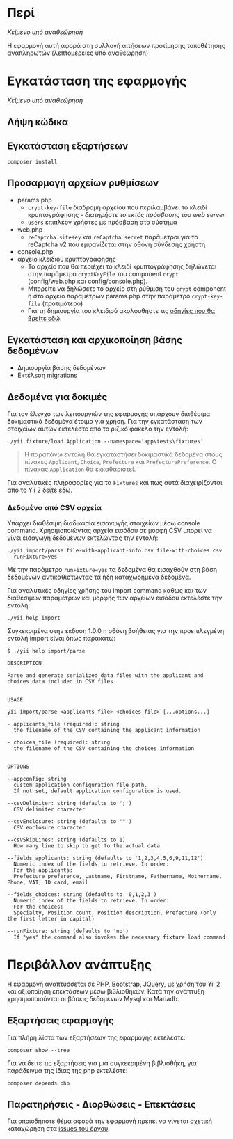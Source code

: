 
# Περί

_Κείμενο υπό αναθεώρηση_

Η εφαρμογή αυτή αφορά στη συλλογή αιτήσεων προτίμησης τοποθέτησης αναπληρωτών 
(λεπτομέρειες υπό αναθεώρηση)

# Εγκατάσταση της εφαρμογής 

_Κείμενο υπό αναθεώρηση_

## Λήψη κώδικα 

## Εγκατάσταση εξαρτήσεων 

```
composer install
```

## Προσαρμογή αρχείων ρυθμίσεων 

* params.php
    * `crypt-key-file` διαδρομή αρχείου που περιλαμβάνει το κλειδί κρυπτογράφησης - _διατηρήστε το εκτός πρόσβασης του web server_ 
    * `users` επιπλέον χρήστες με πρόσβαση στο σύστημα 
* web.php
    * `reCaptcha siteKey` και `reCaptcha secret` παράμετροι για το reCaptcha v2 που εμφανίζεται στην οθόνη σύνδεσης χρήστη 
* console.php 
* αρχείο κλειδιού κρυπτογράφησης 
    * Το αρχείο που θα περιέχει το κλειδί κρυπτογράφησης δηλώνεται στην 
    παράμετρο `cryptKeyFile` του component `crypt` (config/web.php και 
    config/console.php). 
    * Μπορείτε να δηλώσετε το αρχείο στη ρύθμιση του `crypt` component ή
    στο αρχείο παραμέτρων params.php στην παράμετρο `crypt-key-file` (προτιμότερο)
    * Για τη δημιουργία του κλειδιού ακολουθήστε τις [οδηγίες που θα βρείτε εδώ](https://github.com/defuse/php-encryption/blob/master/docs/Tutorial.md#scenario-1-keep-data-secret-from-the-database-administrator).

## Εγκατάσταση και αρχικοποίηση βάσης δεδομένων 

* Δημιουργία βάσης δεδομένων 
* Εκτέλεση migrations 

## Δεδομένα για δοκιμές 

Για τον έλεγχο των λειτουργιών της εφαρμογής υπάρχουν διαθέσιμα δοκιμαστικά 
δεδομένα έτοιμα για χρήση. Για την εγκατάσταση των στοιχείων αυτών εκτελέστε 
από το ριζικό φάκελο την εντολή:

```
./yii fixture/load Application --namespace='app\tests\fixtures'
```

> Η παραπάνω εντολή θα εγκαταστήσει δοκιμαστικά δεδομένα στους πίνακες 
`Applicant`, `Choice`, `Prefecture` και `PrefecturePreference`. Ο πίνακας
`Application` θα εκκαθαριστεί.

Για αναλυτικές πληροφορίες για τα `Fixtures` και πως αυτά διαχειρίζονται 
από το Yii 2 [δείτε εδώ](http://www.yiiframework.com/doc-2.0/guide-test-fixtures.html).

### Δεδομένα από CSV αρχεία

Υπάρχει διαθέσιμη διαδικασία εισαγωγής στοιχείων μέσω console command.
Χρησιμοποιώντας αρχεία εισόδου σε μορφή CSV μπορεί να γίνει εισαγωγή δεδομένων
εκτελώντας την εντολή:

```
./yii import/parse file-with-applicant-info.csv file-with-choices.csv --runFixture=yes
```

Με την παράμετρο `runFixture=yes` τα δεδομένα θα εισαχθούν στη βάση δεδομένων 
αντικαθιστώντας τα ήδη καταχωρημένα δεδομένα.

Για αναλυτικές οδηγίες χρήσης του import command καθώς και των διαθέσιμων παραμέτρων
και μορφής των αρχείων εισόδου εκτελέστε την εντολή:

```
./yii help import 
```

Συγκεκριμένα στην έκδοση 1.0.0 η οθόνη βοήθειας για την προεπιλεγμένη εντολή import
είναι όπως παρακάτω: 

```
$ ./yii help import/parse 

DESCRIPTION

Parse and generate serialized data files with the applicant and choices data included in CSV files.


USAGE

yii import/parse <applicants_file> <choices_file> [...options...]

- applicants_file (required): string
  the filename of the CSV containing the applicant information

- choices_file (required): string
  the filename of the CSV containing the choices information


OPTIONS

--appconfig: string
  custom application configuration file path.
  If not set, default application configuration is used.

--csvDelimiter: string (defaults to ';')
  CSV delimiter character

--csvEnclosure: string (defaults to '"')
  CSV enclosure character

--csvSkipLines: string (defaults to 1)
  How many line to skip to get to the actual data

--fields_applicants: string (defaults to '1,2,3,4,5,6,9,11,12')
  Numeric index of the fields to retrieve. In order:
  For the applicants: 
  Prefecture preference, Lastname, Firstname, Fathername, Mothername, Phone, VAT, ID card, email

--fields_choices: string (defaults to '0,1,2,3')
  Numeric index of the fields to retrieve. In order:
  For the choices:
  Specialty, Position count, Position description, Prefecture (only the first letter in capital)

--runFixture: string (defaults to 'no')
  If "yes" the command also invokes the necessary fixture load command
```

# Περιβάλλον ανάπτυξης 

Η εφαρμογή αναπτύσσεται σε PHP, Bootstrap, JQuery, με χρήση του 
[Yii 2](http://www.yiiframework.com/) και αξιοποίηση επεκτάσεων μέσω βιβλιοθηκών.
Κατά την ανάπτυξη χρησιμοποιούνται οι βάσεις δεδομένων Mysql και Mariadb.

## Εξαρτήσεις εφαρμογής 

Για πλήρη λίστα των εξαρτήσεων της εφαρμογής εκτελέστε:

```
composer show --tree
```

Για να δείτε τις εξαρτήσεις για μια συγκεκριμένη βιβλιοθήκη, για παράδειγμα
της ίδιας της php εκτελέστε:

```
composer depends php
```

## Παρατηρήσεις - Διορθώσεις - Επεκτάσεις 

Για οποιοδήποτε θέμα αφορά την εφαρμογή πρέπει να γίνεται σχετική καταχώρηση στα 
[issues του έργου](https://github.com/spapad/admapp-applications-front/issues).
